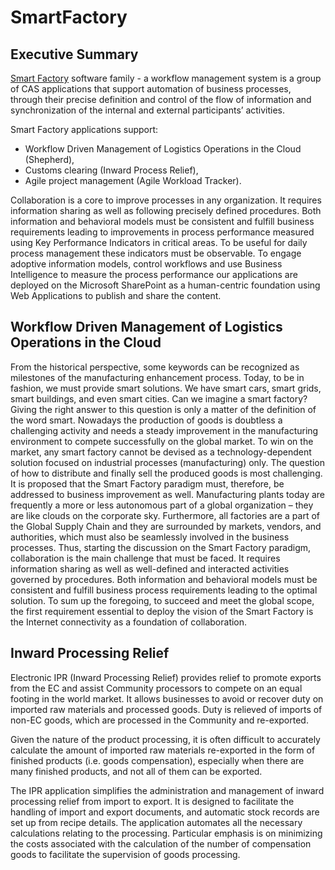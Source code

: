 # SmartFactory

## Executive Summary

[Smart Factory](https://cas.eu/index.php/products) software family - a workflow management system is a group of CAS applications that support automation of business processes, through their precise definition and control of the flow of information and synchronization of the internal and external participants’ activities.

Smart Factory applications support:

- Workflow Driven Management of Logistics Operations in the Cloud (Shepherd),
- Customs clearing (Inward Process Relief),
- Agile project management (Agile Workload Tracker).

Collaboration is a core to improve processes in any organization. It requires information sharing as well as following precisely defined procedures. Both information and behavioral models must be consistent and fulfill business requirements leading to improvements in process performance measured using Key Performance Indicators in critical areas. To be useful for daily process management these indicators must be observable. To engage adoptive information models, control workflows and use Business Intelligence to measure the process performance our applications are deployed on the Microsoft SharePoint as a human-centric foundation using Web Applications to publish and share the content.

## Workflow Driven Management of Logistics Operations in the Cloud

From the historical perspective, some keywords can be recognized as milestones of the manufacturing enhancement process. Today, to be in fashion, we must provide smart solutions. We have smart cars, smart grids, smart buildings, and even smart cities. Can we imagine a smart factory? Giving the right answer to this question is only a matter of the definition of the word smart. Nowadays the production of goods is doubtless a challenging activity and needs a steady improvement in the manufacturing environment to compete successfully on the global market. To win on the market, any smart factory cannot be devised as a technology-dependent solution focused on industrial processes (manufacturing) only. The question of how to distribute and finally sell the produced goods is most challenging. It is proposed that the Smart Factory paradigm must, therefore, be addressed to business improvement as well. Manufacturing plants today are frequently a more or less autonomous part of a global organization – they are like clouds on the corporate sky. Furthermore, all factories are a part of the Global Supply Chain and they are surrounded by markets, vendors, and authorities, which must also be seamlessly involved in the business processes. Thus, starting the discussion on the Smart Factory paradigm, collaboration is the main challenge that must be faced. It requires information sharing as well as well-defined and interacted activities governed by procedures. Both information and behavioral models must be consistent and fulfill business process requirements leading to the optimal solution. To sum up the foregoing, to succeed and meet the global scope, the first requirement essential to deploy the vision of the Smart Factory is the Internet connectivity as a foundation of collaboration.

## Inward Processing Relief

Electronic IPR (Inward Processing Relief) provides relief to promote exports from the EC and assist Community processors to compete on an equal footing in the world market. It allows businesses to avoid or recover duty on imported raw materials and processed goods. Duty is relieved of imports of non-EC goods, which are processed in the Community and re-exported.

Given the nature of the product processing, it is often difficult to accurately calculate the amount of imported raw materials re-exported in the form of finished products (i.e. goods compensation), especially when there are many finished products, and not all of them can be exported.

The IPR application simplifies the administration and management of inward processing relief from import to export. It is designed to facilitate the handling of import and export documents, and automatic stock records are set up from recipe details. The application automates all the necessary calculations relating to the processing. Particular emphasis is on minimizing the costs associated with the calculation of the number of compensation goods to facilitate the supervision of goods processing.
